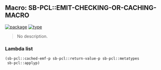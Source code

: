 ## Macro: SB-PCL::EMIT-CHECKING-OR-CACHING-MACRO
[![package](https://img.shields.io/badge/Package-SB--PCL-5f9ea0.svg?style=social&colorA=999999)](../) [![type](https://img.shields.io/badge/Type-Macro-5f9ea0.svg?style=social&colorA=999999)](../#macro) 

> No description.

### Lambda list
```cl
(sb-pcl::cached-emf-p sb-pcl::return-value-p sb-pcl::metatypes
 sb-pcl::applyp)
```
